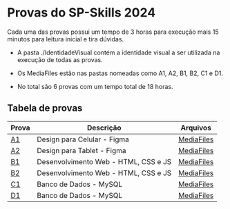 # Provas do SP-Skills 2024
Cada uma das provas possui um tempo de 3 horas para execução mais 15 minutos para leitura inicial e tira dúvidas.

- A pasta ./IdentidadeVisual contém a identidade visual a ser utilizada na execução de todas as provas.

- Os MediaFiles estão nas pastas nomeadas como A1, A2, B1, B2, C1 e D1.

- No total são 6 provas com um tempo total de 18 horas.

## Tabela de provas
| Prova | Descrição | Arquivos |
|-|-|-|
|[A1](./A1%20-%20Design%20-%20Agro.pdf)|Design para Celular - Figma| [MediaFiles](./A1%20-%20Design%20A.M/) |
|[A2](./A2%20-%20Design%20-%20Agro.pdf)|Design para Tablet - Figma| [MediaFiles](./A2%20-%20Design%20P.M/) |
|[B1](./B1%20-%20Funcionalidades%20-%20Agro.pdf)|Desenvolvimento Web - HTML, CSS e JS| [MediaFiles](./B1%20-%20Funcionalidades%20A.M/) |
|[B2](./B2%20-%20Funcionalidades%20-%20Agro.pdf)|Desenvolvimento Web - HTML, CSS e JS| [MediaFiles](./B2%20-%20Funcionalidades%20P.M/) |
|[C1](./C1%20-%20Implementações%20-%20Agro.pdf)|Banco de Dados - MySQL| [MediaFiles](./C1%20-%20ImplementaçoesA.M/) |
|[D1](./D1%20-%20Testes%20-%20Agro.pdf)|Banco de Dados - MySQL| [MediaFiles](./D1%20-%20Testes%20P.M//) |
